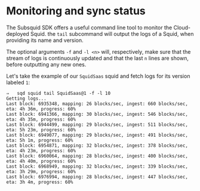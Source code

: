 # Monitoring and sync status

The Subsquid SDK offers a useful command line tool to monitor the Cloud-deployed Squid. the `tail` subcommand will output the logs of a Squid, when providing its name and version.

The optional arguments `-f` and `-l <n>` will, respectively, make sure that the stream of logs is continuously updated and that the last `n` lines are shown, before outputting any new ones.

Let's take the example of our `SquidSaas` squid and fetch logs for its version labeled `1`:

```
⇒   sqd squid tail SquidSaas@1 -f -l 10
Getting logs...
Last block: 6935348, mapping: 26 blocks/sec, ingest: 660 blocks/sec, eta: 4h 36m, progress: 60%
Last block: 6941366, mapping: 30 blocks/sec, ingest: 546 blocks/sec, eta: 4h 35m, progress: 60%
Last block: 6944499, mapping: 29 blocks/sec, ingest: 511 blocks/sec, eta: 5h 23m, progress: 60%
Last block: 6949077, mapping: 29 blocks/sec, ingest: 491 blocks/sec, eta: 5h 1m, progress: 60%
Last block: 6954871, mapping: 32 blocks/sec, ingest: 378 blocks/sec, eta: 4h 23m, progress: 60%
Last block: 6960064, mapping: 28 blocks/sec, ingest: 400 blocks/sec, eta: 4h 40m, progress: 60%
Last block: 6968949, mapping: 32 blocks/sec, ingest: 339 blocks/sec, eta: 3h 29m, progress: 60%
Last block: 6976994, mapping: 28 blocks/sec, ingest: 447 blocks/sec, eta: 3h 4m, progress: 60%
```
